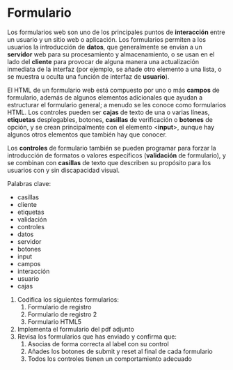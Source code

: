 # Formulario

Los formularios web son uno de los principales puntos de **interacción** entre
un usuario y un sitio web o aplicación. Los formularios permiten a los usuarios la introducción de **datos**, que generalmente se envían a un **servidor** web para su procesamiento y almacenamiento, o se usan en el lado del **cliente** para provocar de alguna manera una actualización inmediata de la interfaz (por ejemplo, se añade otro elemento a una lista, o se muestra u oculta una función de interfaz de **usuario**).

El HTML de un formulario web está compuesto por uno o más **campos** de formulario, además de algunos elementos adicionales que ayudan a estructurar el formulario general; a menudo se les conoce como formularios HTML. Los controles pueden ser **cajas** de texto de una o varias líneas, **etiquetas** desplegables, botones, **casillas** de verificación o **botones** de opción, y se crean principalmente con el elemento <**input**>, aunque hay algunos otros elementos que también hay que conocer.

Los **controles** de formulario también se pueden programar para forzar la introducción de formatos o valores específicos (**validación** de formulario), y se combinan con **casillas** de texto que describen su propósito para los usuarios con y sin discapacidad visual.

Palabras clave:

* casillas
* cliente
* etiquetas
* validación
* controles
* datos
* servidor
* botones
* input
* campos
* interacción
* usuario
* cajas

1. Codifica los siguientes formularios:
    1. Formulario de registro
    1. Formulario de registro 2
    1. Formulario  HTML5
1. Implementa el formulario del pdf adjunto
1. Revisa los formularios que has enviado y confirma que:
    1. Asocias de forma correcta al label con su control
    1. Añades los botones de submit y reset al final de cada formulario
    1. Todos los controles tienen un comportamiento adecuado

